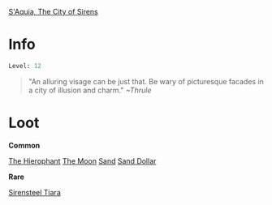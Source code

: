 <!-- TITLE: a S'Aquia noble -->
[S'Aquia, The City of Sirens](saquia)

# Info

```perl
Level: 12
```
> "An alluring visage can be just that.  Be wary of picturesque facades in a city of illusion and charm."
> *~Thrule*


# Loot
**Common**

[The Hierophant](the-hierophant)
[The Moon](the-moon)
[Sand](sand)
[Sand Dollar](sand-dollar)

**Rare**

[Sirensteel Tiara](sirensteel-tiara)